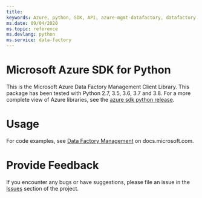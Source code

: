 ```yaml
---
title: 
keywords: Azure, python, SDK, API, azure-mgmt-datafactory, datafactory
ms.date: 09/04/2020
ms.topic: reference
ms.devlang: python
ms.service: data-factory
---
```

# Microsoft Azure SDK for Python

This is the Microsoft Azure Data Factory Management Client Library.
This package has been tested with Python 2.7, 3.5, 3.6, 3.7 and 3.8.
For a more complete view of Azure libraries, see the [azure sdk python release](https://aka.ms/azsdk/python/all).


# Usage

For code examples, see [Data Factory Management](https://docs.microsoft.com/python/api/overview/azure/datafactory)
on docs.microsoft.com.


# Provide Feedback

If you encounter any bugs or have suggestions, please file an issue in the
[Issues](https://github.com/Azure/azure-sdk-for-python/issues)
section of the project.




